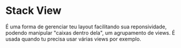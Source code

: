 # Stack View

 É uma forma de gerenciar teu layout facilitando sua reponsividade, podendo manipular "caixas dentro dela", um agrupamento de views. É usada quando tu precisa usar várias views por exemplo. 
